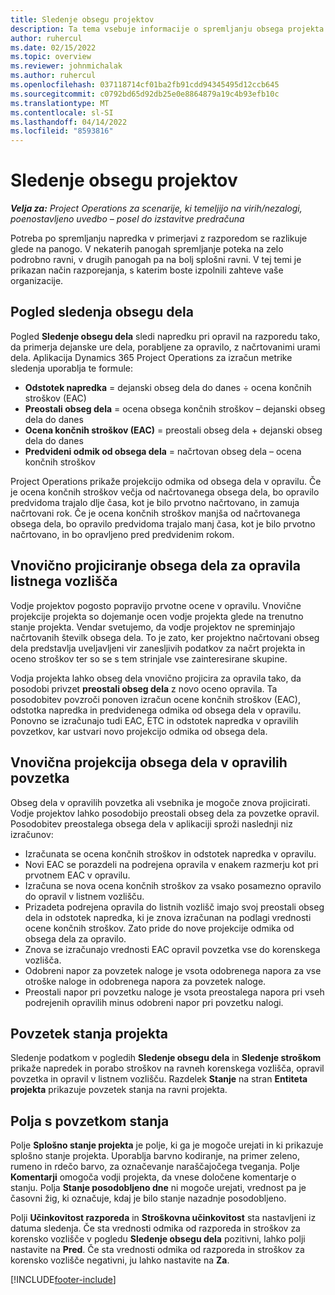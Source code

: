 ```yaml
---
title: Sledenje obsegu projektov
description: Ta tema vsebuje informacije o spremljanju obsega projekta in napredka dela.
author: ruhercul
ms.date: 02/15/2022
ms.topic: overview
ms.reviewer: johnmichalak
ms.author: ruhercul
ms.openlocfilehash: 037118714cf01ba2fb91cdd94345495d12ccb645
ms.sourcegitcommit: c0792bd65d92db25e0e8864879a19c4b93efb10c
ms.translationtype: MT
ms.contentlocale: sl-SI
ms.lasthandoff: 04/14/2022
ms.locfileid: "8593816"
---
```

# <a name="project-effort-tracking"></a>Sledenje obsegu projektov

_**Velja za:** Project Operations za scenarije, ki temeljijo na virih/nezalogi, poenostavljeno uvedbo – posel do izstavitve predračuna_

Potreba po spremljanju napredka v primerjavi z razporedom se razlikuje glede na panogo. V nekaterih panogah spremljanje poteka na zelo podrobno ravni, v drugih panogah pa na bolj splošni ravni. V tej temi je prikazan način razporejanja, s katerim boste izpolnili zahteve vaše organizacije.

## <a name="effort-tracking-view"></a>Pogled sledenja obsegu dela

Pogled **Sledenje obsegu dela** sledi napredku pri opravil na razporedu tako, da primerja dejanske ure dela, porabljene za opravilo, z načrtovanimi urami dela. Aplikacija Dynamics 365 Project Operations za izračun metrike sledenja uporablja te formule:

- **Odstotek napredka** = dejanski obseg dela do danes ÷ ocena končnih stroškov (EAC) 
- **Preostali obseg dela** = ocena obsega končnih stroškov – dejanski obseg dela do danes 
- **Ocena končnih stroškov (EAC)** = preostali obseg dela + dejanski obseg dela do danes 
- **Predvideni odmik od obsega dela** = načrtovan obseg dela – ocena končnih stroškov

Project Operations prikaže projekcijo odmika od obsega dela v opravilu. Če je ocena končnih stroškov večja od načrtovanega obsega dela, bo opravilo predvidoma trajalo dlje časa, kot je bilo prvotno načrtovano, in zamuja načrtovani rok. Če je ocena končnih stroškov manjša od načrtovanega obsega dela, bo opravilo predvidoma trajalo manj časa, kot je bilo prvotno načrtovano, in bo opravljeno pred predvidenim rokom.

## <a name="reprojecting-effort-on-leaf-node-tasks"></a>Vnovično projiciranje obsega dela za opravila listnega vozlišča

Vodje projektov pogosto popravijo prvotne ocene v opravilu. Vnovične projekcije projekta so dojemanje ocen vodje projekta glede na trenutno stanje projekta. Vendar svetujemo, da vodje projektov ne spreminjajo načrtovanih številk obsega dela. To je zato, ker projektno načrtovani obseg dela predstavlja uveljavljeni vir zanesljivih podatkov za načrt projekta in oceno stroškov ter so se s tem strinjale vse zainteresirane skupine.

Vodja projekta lahko obseg dela vnovično projicira za opravila tako, da posodobi privzet **preostali obseg dela** z novo oceno opravila. Ta posodobitev povzroči ponoven izračun ocene končnih stroškov (EAC), odstotka napredka in predvidenega odmika od obsega dela v opravilu. Ponovno se izračunajo tudi EAC, ETC in odstotek napredka v opravilih povzetkov, kar ustvari novo projekcijo odmika od obsega dela.

## <a name="reprojection-of-effort-on-summary-tasks"></a>Vnovična projekcija obsega dela v opravilih povzetka

Obseg dela v opravilih povzetka ali vsebnika je mogoče znova projicirati. Vodje projektov lahko posodobijo preostali obseg dela za povzetke opravil. Posodobitev preostalega obsega dela v aplikaciji sproži naslednji niz izračunov:

- Izračunata se ocena končnih stroškov in odstotek napredka v opravilu.
- Novi EAC se porazdeli na podrejena opravila v enakem razmerju kot pri prvotnem EAC v opravilu.
- Izračuna se nova ocena končnih stroškov za vsako posamezno opravilo do opravil v listnem vozlišču. 
- Prizadeta podrejena opravila do listnih vozlišč imajo svoj preostali obseg dela in odstotek napredka, ki je znova izračunan na podlagi vrednosti ocene končnih stroškov. Zato pride do nove projekcije odmika od obsega dela za opravilo. 
- Znova se izračunajo vrednosti EAC opravil povzetka vse do korenskega vozlišča.
- Odobreni napor za povzetek naloge je vsota odobrenega napora za vse otroške naloge in odobrenega napora za povzetek naloge.
- Preostali napor pri povzetku naloge je vsota preostalega napora pri vseh podrejenih opravilih minus odobreni napor pri povzetku nalogi.

## <a name="project-status-summary"></a>Povzetek stanja projekta

Sledenje podatkom v pogledih **Sledenje obsegu dela** in **Sledenje stroškom** prikaže napredek in porabo stroškov na ravneh korenskega vozlišča, opravil povzetka in opravil v listnem vozlišču. Razdelek **Stanje** na stran **Entiteta projekta** prikazuje povzetek stanja na ravni projekta.

## <a name="status-summary-fields"></a>Polja s povzetkom stanja

Polje **Splošno stanje projekta** je polje, ki ga je mogoče urejati in ki prikazuje splošno stanje projekta. Uporablja barvno kodiranje, na primer zeleno, rumeno in rdečo barvo, za označevanje naraščajočega tveganja. Polje **Komentarji** omogoča vodji projekta, da vnese določene komentarje o stanju. Polja **Stanje posodobljeno dne** ni mogoče urejati, vrednost pa je časovni žig, ki označuje, kdaj je bilo stanje nazadnje posodobljeno.

Polji **Učinkovitost razporeda** in **Stroškovna učinkovitost** sta nastavljeni iz datuma sledenja. Če sta vrednosti odmika od razporeda in stroškov za korensko vozlišče v pogledu **Sledenje obsegu dela** pozitivni, lahko polji nastavite na **Pred**. Če sta vrednosti odmika od razporeda in stroškov za korensko vozlišče negativni, ju lahko nastavite na **Za**.


[!INCLUDE[footer-include](../includes/footer-banner.md)]
